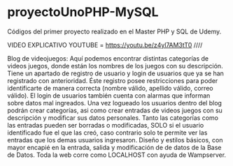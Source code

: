 # proyectoUnoPHP-MySQL
Códigos del primer proyecto realizado en el Master PHP y SQL de Udemy.

VIDEO EXPLICATIVO YOUTUBE = https://youtu.be/z4yl7AM3tT0 ////

Blog de videojuegos: Aquí podemos encontrar distintas categorías de videos juegos, donde están los nombres de los juegos con su descripción.
Tiene un apartado de registro de usuario y login de usuarios que ya se han registrado con anterioridad. Éste registro posee restricciones 
para poder identificarte de manera correcta (nombre válido, apellido válido, correo válido). El login de usuarios también cuenta con alarmas que informan sobre datos mal ingreados.
Una vez logueado los usuarios dentro del blog podrán crear categorías, asi como crear entradas de videos juegos con su descripción y modificar sus datos personales. 
Tanto las categorías como las entradas pueden ser borradas o modificadas, SOLO si el usuario identificado fue el que las creó, 
caso contrario solo te permite ver las entradas que los demas usuarios ingresaron.
Diseño y estilos básicos, con mayor encapié en la entrada, salida y modificación de de datos de la Base de Datos.
Toda la web corre como LOCALHOST con ayuda de Wampserver.
